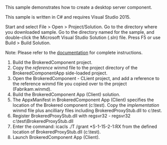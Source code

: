 This sample demonstrates how to create a desktop server component.

This sample is written in C# and requires Visual Studio 2015.


Start and select File > Open > Project/Solution.
Go to the directory where you downloaded sample. Go to the directory named for the sample, and double-click the Microsoft Visual Studio Solution (.sln) file.
Press F5 or use Build > Build Solution.

Note: Please refer to the [documentation](https://docs.microsoft.com/en-us/windows/uwp/winrt-components/brokered-windows-runtime-components-for-side-loaded-windows-store-apps) for complete instructions.

1. Build the BrokeredComponent project.
2. Copy the _reference_ winmd file to the project directory of the BrokeredComponentApp side-loaded project.
3. Open the BrokeredComponent - CLient project, and add a reference to the reference winmd file you copied over to the project (Fabrikam.winmd).
4. Build the BrokeredComponent App (Client) solution.
5. The AppxManifest in BrokeredComponent App (Client) specifies the location of the Brokered component (c:\test). Copy the _implementation_ winmd file plus ancilliary files including BrokeredProxyStub.dll to c:\test. 
6. Register BrokeredProxyStub.dll with regsvr32 - regsvr32 c:\test\BrokeredProxyStub.dll
7. Enter the command: icacls ./T /grant *S-1-15-2-1:RX from the defined location of BrokeredProxyStub.dll (c:\test).
8. Launch BrokeredComponent App (Client).

